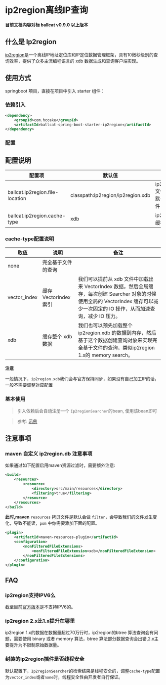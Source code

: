 # ip2region离线IP查询

**目前文档内容对标 ballcat v0.9.0 以上版本**

## 什么是 Ip2region

[ip2region](https://gitee.com/lionsoul/ip2region)是一个离线IP地址定位库和IP定位数据管理框架，具有10微秒级别的查询效率，提供了众多主流编程语言的 xdb 数据生成和查询客户端实现。

## 使用方式

springboot 项目，直接在项目中引入 starter 组件：

### 依赖引入

```xml
<dependency>
    <groupId>com.hccake</groupId>
    <artifactId>ballcat-spring-boot-starter-ip2region</artifactId>
</dependency>
```

### 配置

## 配置说明

| 配置项                           | 默认值                               | 说明                          |
| ------------------------------- |-----------------------------------|-----------------------------|
| ballcat.ip2region.file-location | classpath:ip2region/ip2region.xdb | ip2region.xdb 文件的地址，默认内置的文件 |
| ballcat.ip2region.cache-type | xdb | ip2region查询缓存方式 |

### cache-type配置说明

| 取值                           | 说明                               | 备注                          |
| ------------------------------- |-----------------------------------|-----------------------------|
| none | 完全基于文件的查询|  |
| vector_index | 缓存 VectorIndex 索引 | 我们可以提前从 xdb 文件中加载出来 VectorIndex 数据，然后全局缓存，每次创建 Searcher 对象的时候使用全局的 VectorIndex 缓存可以减少一次固定的 IO 操作，从而加速查询，减少 IO 压力。|
| xdb | 缓存整个 xdb 数据| 我们也可以预先加载整个 ip2region.xdb 的数据到内存，然后基于这个数据创建查询对象来实现完全基于文件的查询，类似ip2region 1.x的 memory search。 |

**注意**

一般情况下，```ip2region.xdb```我们会与官方保持同步，如果没有自己加工IP的话，一般不需要调整对应配置

### 基本使用

> 引入依赖后会自动注册一个  ```Ip2regionSearcher```的bean, 使用该bean即可

> 参考: [示例](https://github.com/ballcat-projects/ballcat/blob/master/ballcat-starters/ballcat-spring-boot-starter-ip2region/src/test/java/com/hccake/ballcat/starter/ip2region/searcher/Ip2regionSearcherTestTemplate.java)

## 注意事项

### maven 自定义 ip2region.db 注意事项

如果通过如下配置启用maven资源过滤时，需要额外注意:

```xml
<build>
    <resources>
        <resource>
            <directory>src/main/resources</directory>
            <filtering>true</filtering>
        </resource>
    </resources>
</build>
```

**此时,maven** `resources` 拷贝文件是默认会做 `filter`，会导致我们的文件发生变化，导致不能读，`pom` 中你需要添加下面的配置。

```xml
<plugin>
    <artifactId>maven-resources-plugin</artifactId>
    <configuration>
        <nonFilteredFileExtensions>
            <nonFilteredFileExtension>xdb</nonFilteredFileExtension>
        </nonFilteredFileExtensions>
    </configuration>
</plugin>
 ```

## FAQ

### ip2region支持IPV6么

截至目前[官方版本](https://mvnrepository.com/artifact/org.lionsoul/ip2region/2.6.5)是不支持IPV6的。

### ip2region 2.x比1.x提升在哪里

ip2region 1.x的数据在数据量超过70万行时，ip2region的btree 算法查询会有问题，需要使用 binary 或者 memory 算法，btree 算法部分数据查询会出错,2.x主要提升为不限制原始数据量。

### 封装的ip2region插件是否线程安全

默认配置下，```Ip2regionSearcher```的检索结果是线程安全的，调整```cache-type```配置为```vector_index```或者```none```时，线程安全性由开发者自行保证。